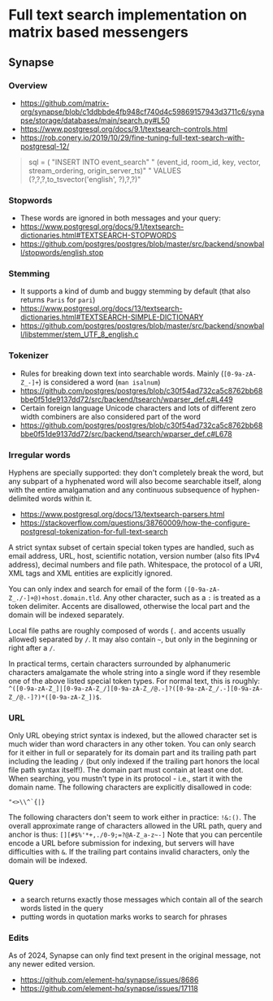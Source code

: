 # Full text search implementation on matrix based messengers

## Synapse

### Overview

* https://github.com/matrix-org/synapse/blob/c1ddbbde4fb948cf740d4c59869157943d3711c6/synapse/storage/databases/main/search.py#L50
* https://www.postgresql.org/docs/9.1/textsearch-controls.html
* https://rob.conery.io/2019/10/29/fine-tuning-full-text-search-with-postgresql-12/

> sql = ( "INSERT INTO event_search" " (event_id, room_id, key, vector, stream_ordering, origin_server_ts)" " VALUES (?,?,?,to_tsvector('english', ?),?,?)"

### Stopwords

* These words are ignored in both messages and your query:
* https://www.postgresql.org/docs/9.1/textsearch-dictionaries.html#TEXTSEARCH-STOPWORDS
* https://github.com/postgres/postgres/blob/master/src/backend/snowball/stopwords/english.stop

### Stemming

* It supports a kind of dumb and buggy stemming by default (that also returns `Paris` for `pari`)
* https://www.postgresql.org/docs/13/textsearch-dictionaries.html#TEXTSEARCH-SIMPLE-DICTIONARY
* https://github.com/postgres/postgres/blob/master/src/backend/snowball/libstemmer/stem_UTF_8_english.c

### Tokenizer

* Rules for breaking down text into searchable words. Mainly (`[0-9a-zA-Z_-]+`) is considered a word (`man isalnum`)
* https://github.com/postgres/postgres/blob/c30f54ad732ca5c8762bb68bbe0f51de9137dd72/src/backend/tsearch/wparser_def.c#L449
* Certain foreign language Unicode characters and lots of different zero width combiners are also considered part of the word
* https://github.com/postgres/postgres/blob/c30f54ad732ca5c8762bb68bbe0f51de9137dd72/src/backend/tsearch/wparser_def.c#L678

### Irregular words

Hyphens are specially supported: they don't completely break the word, but any subpart of a hyphenated word will also become searchable itself, along with the entire amalgamation and any continuous subsequence of hyphen-delimited words within it.

* https://www.postgresql.org/docs/13/textsearch-parsers.html
* https://stackoverflow.com/questions/38760009/how-the-configure-postgresql-tokenization-for-full-text-search

A strict syntax subset of certain special token types are handled, such as email address, URL, host, scientific notation, version number (also fits IPv4 address), decimal numbers and file path. Whitespace, the protocol of a URI, XML tags and XML entities are explicitly ignored.

You can only index and search for email of the form `([0-9a-zA-Z_./-]+@)+host.domain.tld`. Any other character, such as a `:` is treated as a token delimiter. Accents are disallowed, otherwise the local part and the domain will be indexed separately.

Local file paths are roughly composed of words (`.` and accents usually allowed) separated by `/`. It may also contain `~`, but only in the beginning or right after a `/`.

In practical terms, certain characters surrounded by alphanumeric characters amalgamate the whole string into a single word if they resemble one of the above listed special token types. For normal text, this is roughly: `^([0-9a-zA-Z_]|[0-9a-zA-Z_/][0-9a-zA-Z_/@.-]?([0-9a-zA-Z_/.-][0-9a-zA-Z_/@.-]?)*([0-9a-zA-Z_])$`.

### URL

Only URL obeying strict syntax is indexed, but the allowed character set is much wider than word characters in any other token. You can only search for it either in full or separately for its domain part and its trailing path part including the leading `/` (but only indexed if the trailing part honors the local file path syntax itself!). The domain part must contain at least one dot. When searching, you mustn't type in its protocol - i.e., start it with the domain name. The following characters are explicitly disallowed in code:

```
"<>\\^`{|}
```

The following characters don't seem to work either in practice: `!&:()`. The overall approximate range of characters allowed in the URL path, query and anchor is thus: `[][#$%'*+,./0-9;=?@A-Z_a-z~-]` Note that you can percentile encode a URL before submission for indexing, but servers will have difficulties with `&`. If the trailing part contains invalid characters, only the domain will be indexed.

### Query

* a search returns exactly those messages which contain all of the search words listed in the query
* putting words in quotation marks works to search for phrases

### Edits

As of 2024, Synapse can only find text present in the original message, not any newer edited version.

* https://github.com/element-hq/synapse/issues/8686
* https://github.com/element-hq/synapse/issues/17118
